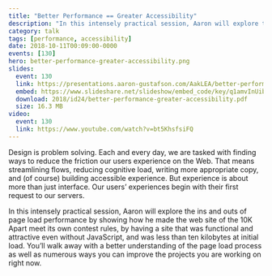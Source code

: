 ```yaml
---
title: "Better Performance == Greater Accessibility"
description: "In this intensely practical session, Aaron will explore the ins and outs of page load performance by showing how he made the web site of the 10K Apart meet its own contest rules, by having a site that was functional and attractive even without JavaScript, and was less than ten kilobytes at initial load."
category: talk
tags: [performance, accessibility]
date: 2018-10-11T00:09:00-0000
events: [130]
hero: better-performance-greater-accessibility.png
slides:
  event: 130
  link: https://presentations.aaron-gustafson.com/AakLEA/better-performance-greater-accessibility
  embed: https://www.slideshare.net/slideshow/embed_code/key/q1amvInUibtFMz
  download: 2018/id24/better-performance-greater-accessibility.pdf
  size: 16.3 MB
video:
  event: 130
  link: https://www.youtube.com/watch?v=bt5KhsfsiFQ
---
```


Design is problem solving. Each and every day, we are tasked with finding ways to reduce the friction our users experience on the Web. That means streamlining flows, reducing cognitive load, writing more appropriate copy, and (of course) building accessible experience. But experience is about more than just interface. Our users’ experiences begin with their first request to our servers.

In this intensely practical session, Aaron will explore the ins and outs of page load performance by showing how he made the web site of the 10K Apart meet its own contest rules, by having a site that was functional and attractive even without JavaScript, and was less than ten kilobytes at initial load. You’ll walk away with a better understanding of the page load process as well as numerous ways you can improve the projects you are working on right now.
